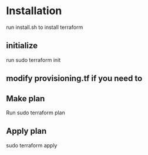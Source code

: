 # Installation
run install.sh to install terraform<br/>

## initialize
run sudo terraform init

## modify provisioning.tf if you need to


## Make plan
Run sudo terraform plan


## Apply plan
sudo terraform apply

